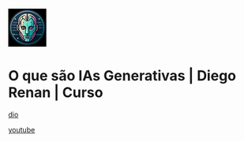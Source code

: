 ![alt text](image.png)

# O que são IAs Generativas | Diego Renan | Curso

[dio](https://web.dio.me/course/o-que-sao-ias-generativas/learning/d136c503-5ab7-448e-997b-0d82db8bcce2)

[youtube](https://www.youtube.com/playlist?list=PLUFkgDlXfnjs52D6lQwVL-W062IqpdfYW)
